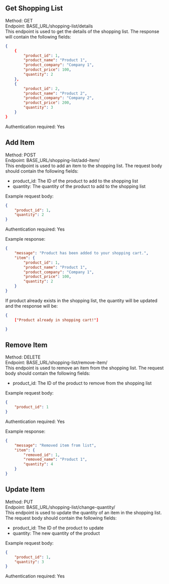 ## Get Shopping List
Method: GET \
Endpoint: BASE_URL/shopping-list/details \
This endpoint is used to get the details of the shopping list. The response will contain the following fields:
```json
{
    {
        "product_id": 1,
        "product_name": "Product 1",
        "product_company": "Company 1",
        "product_price": 100,
        "quantity": 2
    },
    {
        "product_id": 2,
        "product_name": "Product 2",
        "product_company": "Company 2",
        "product_price": 200,
        "quantity": 3
    }
}
```
Authentication required: Yes


## Add Item
Method: POST \
Endpoint: BASE_URL/shopping-list/add-item/ \
This endpoint is used to add an item to the shopping list. The request body should contain the following fields:
- product_id: The ID of the product to add to the shopping list
- quantity: The quantity of the product to add to the shopping list

Example request body:
```json
{
    "product_id": 1,
    "quantity": 2
}
```
Authentication required: Yes

Example response:
```json
{
    "message": "Product has been added to your shopping cart.",
    "item": {
        "product_id": 1,
        "product_name": "Product 1",
        "product_company": "Company 1",
        "product_price": 100,
        "quantity": 2
    }
}
```

If product already exists in the shopping list, the quantity will be updated and the response will be:
```json
{
    ["Product already in shopping cart!"]

}
```

## Remove Item
Method: DELETE \
Endpoint: BASE_URL/shopping-list/remove-item/ \
This endpoint is used to remove an item from the shopping list. The request body should contain the following fields:
- product_id: The ID of the product to remove from the shopping list

Example request body:
```json
{
    "product_id": 1
}
```
Authentication required: Yes

Example response:
```json
{
    "message": "Removed item from list",
    "item": {
        "removed_id": 1,
        "removed_name": "Product 1",
        "quantity": 4
    }
}
```

## Update Item
Method: PUT \
Endpoint: BASE_URL/shopping-list/change-quantity/ \
This endpoint is used to update the quantity of an item in the shopping list. The request body should contain the following fields:
- product_id: The ID of the product to update
- quantity: The new quantity of the product

Example request body:
```json
{
    "product_id": 1,
    "quantity": 3
}
```
Authentication required: Yes

